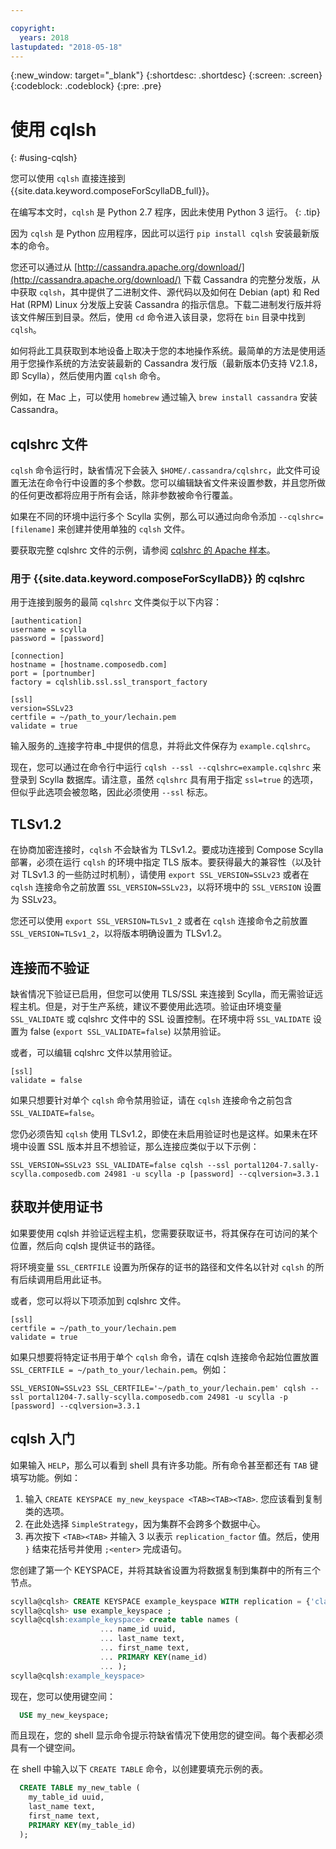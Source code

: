 ```yaml
---

copyright:
  years: 2018
lastupdated: "2018-05-18"
---
```


{:new_window: target="_blank"}
{:shortdesc: .shortdesc}
{:screen: .screen}
{:codeblock: .codeblock}
{:pre: .pre}

# 使用 cqlsh
{: #using-cqlsh}

您可以使用 `cqlsh` 直接连接到 {{site.data.keyword.composeForScyllaDB_full}}。

在编写本文时，`cqlsh` 是 Python 2.7 程序，因此未使用 Python 3 运行。
{: .tip}

因为 `cqlsh` 是 Python 应用程序，因此可以运行 `pip install cqlsh` 安装最新版本的命令。

您还可以通过从 [http://cassandra.apache.org/download/](http://cassandra.apache.org/download/) 下载 Cassandra 的完整分发版，从中获取 `cqlsh`，其中提供了二进制文件、源代码以及如何在 Debian (apt) 和 Red Hat (RPM) Linux 分发版上安装 Cassandra 的指示信息。下载二进制发行版并将该文件解压到目录。然后，使用 `cd` 命令进入该目录，您将在 `bin` 目录中找到 `cqlsh`。

如何将此工具获取到本地设备上取决于您的本地操作系统。最简单的方法是使用适用于您操作系统的方法安装最新的 Cassandra 发行版（最新版本仍支持 V2.1.8，即 Scylla），然后使用内置 `cqlsh` 命令。 

例如，在 Mac 上，可以使用 `homebrew` 通过输入 `brew install cassandra` 安装 Cassandra。

## cqlshrc 文件

`cqlsh` 命令运行时，缺省情况下会装入 `$HOME/.cassandra/cqlshrc`，此文件可设置无法在命令行中设置的多个参数。您可以编辑缺省文件来设置参数，并且您所做的任何更改都将应用于所有会话，除非参数被命令行覆盖。

如果在不同的环境中运行多个 Scylla 实例，那么可以通过向命令添加 `--cqlshrc=[filename]` 来创建并使用单独的 `cqlsh` 文件。


要获取完整 cqlshrc 文件的示例，请参阅 [cqlshrc 的 Apache 样本](https://github.com/apache/cassandra/blob/trunk/conf/cqlshrc.sample)。 

### 用于 {{site.data.keyword.composeForScyllaDB}} 的 cqlshrc

用于连接到服务的最简 `cqlshrc` 文件类似于以下内容：

```
[authentication]
username = scylla
password = [password]

[connection]
hostname = [hostname.composedb.com]
port = [portnumber]
factory = cqlshlib.ssl.ssl_transport_factory

[ssl]
version=SSLv23
certfile = ~/path_to_your/lechain.pem
validate = true
```

输入服务的_连接字符串_中提供的信息，并将此文件保存为 `example.cqlshrc`。

现在，您可以通过在命令行中运行 `cqlsh --ssl --cqlshrc=example.cqlshrc` 来登录到 Scylla 数据库。请注意，虽然 `cqlshrc` 具有用于指定 `ssl=true` 的选项，但似乎此选项会被忽略，因此必须使用 `--ssl` 标志。

## TLSv1.2

在协商加密连接时，`cqlsh` 不会缺省为 TLSv1.2。要成功连接到 Compose Scylla 部署，必须在运行 `cqlsh` 的环境中指定 TLS 版本。要获得最大的兼容性（以及针对 TLSv1.3 的一些防过时机制），请使用 `export SSL_VERSION=SSLv23` 或者在 `cqlsh` 连接命令之前放置 `SSL_VERSION=SSLv23`，以将环境中的 `SSL_VERSION` 设置为 SSLv23。

您还可以使用 `export SSL_VERSION=TLSv1_2` 或者在 `cqlsh` 连接命令之前放置 `SSL_VERSION=TLSv1_2`，以将版本明确设置为 TLSv1.2。

## 连接而不验证

缺省情况下验证已启用，但您可以使用 TLS/SSL 来连接到 Scylla，而无需验证远程主机。但是，对于生产系统，建议不要使用此选项。验证由环境变量 `SSL_VALIDATE` 或 cqlshrc 文件中的 SSL 设置控制。在环境中将 `SSL_VALIDATE` 设置为 false (`export SSL_VALIDATE=false`) 以禁用验证。

或者，可以编辑 cqlshrc 文件以禁用验证。

```
[ssl]  
validate = false
```

如果只想要针对单个 `cqlsh` 命令禁用验证，请在 `cqlsh` 连接命令之前包含 `SSL_VALIDATE=false`。 

您仍必须告知 `cqlsh` 使用 TLSv1.2，即使在未启用验证时也是这样。如果未在环境中设置 SSL 版本并且不想验证，那么连接应类似于以下示例：

```
SSL_VERSION=SSLv23 SSL_VALIDATE=false cqlsh --ssl portal1204-7.sally-scylla.composedb.com 24981 -u scylla -p [password] --cqlversion=3.3.1
```

## 获取并使用证书

如果要使用 cqlsh 并验证远程主机，您需要获取证书，将其保存在可访问的某个位置，然后向 cqlsh 提供证书的路径。

将环境变量 `SSL_CERTFILE` 设置为所保存的证书的路径和文件名以针对 `cqlsh` 的所有后续调用启用此证书。 

或者，您可以将以下项添加到 cqlshrc 文件。

```
[ssl]
certfile = ~/path_to_your/lechain.pem
validate = true
```

如果只想要将特定证书用于单个 `cqlsh` 命令，请在 cqlsh 连接命令起始位置放置 `SSL_CERTFILE = ~/path_to_your/lechain.pem`。例如：

```
SSL_VERSION=SSLv23 SSL_CERTFILE='~/path_to_your/lechain.pem' cqlsh --ssl portal1204-7.sally-scylla.composedb.com 24981 -u scylla -p [password] --cqlversion=3.3.1
```

## cqlsh 入门

如果输入 `HELP`，那么可以看到 shell 具有许多功能。所有命令甚至都还有 `TAB` 键填写功能。例如：

1. 输入 `CREATE KEYSPACE my_new_keyspace <TAB><TAB><TAB>`. 您应该看到复制类的选项。
2. 在此处选择 `SimpleStrategy`，因为集群不会跨多个数据中心。
3. 再次按下 `<TAB><TAB>` 并输入 3 以表示 `replication_factor` 值。然后，使用 `}` 结束花括号并使用 `;<enter>` 完成语句。

您创建了第一个 KEYSPACE，并将其缺省设置为将数据复制到集群中的所有三个节点。

```sql
scylla@cqlsh> CREATE KEYSPACE example_keyspace WITH replication = {'class': 'SimpleStrategy', 'replication_factor': 3 };
scylla@cqlsh> use example_keyspace ;
scylla@cqlsh:example_keyspace> create table names (
                    ... name_id uuid,
                    ... last_name text,
                    ... first_name text,
                    ... PRIMARY KEY(name_id)
                    ... );
scylla@cqlsh:example_keyspace> 
```

现在，您可以使用键空间：

```sql 
  USE my_new_keyspace;
  ```

而且现在，您的 shell 显示命令提示符缺省情况下使用您的键空间。每个表都必须具有一个键空间。

在 shell 中输入以下 `CREATE TABLE` 命令，以创建要填充示例的表。

```sql
  CREATE TABLE my_new_table (
    my_table_id uuid,
    last_name text,
    first_name text,
    PRIMARY KEY(my_table_id)
  );
```
